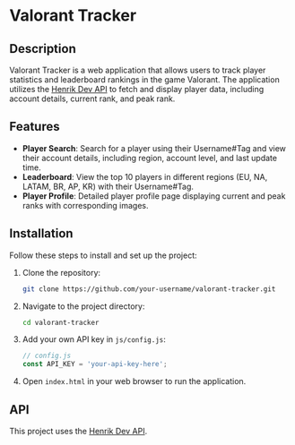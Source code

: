 # Valorant Tracker

## Description
Valorant Tracker is a web application that allows users to track player statistics and leaderboard rankings in the game Valorant. The application utilizes the [Henrik Dev API](https://github.com/Henrik-3/unofficial-valorant-api) to fetch and display player data, including account details, current rank, and peak rank.

## Features
- **Player Search**: Search for a player using their Username#Tag and view their account details, including region, account level, and last update time.
- **Leaderboard**: View the top 10 players in different regions (EU, NA, LATAM, BR, AP, KR) with their Username#Tag.
- **Player Profile**: Detailed player profile page displaying current and peak ranks with corresponding images.

## Installation
Follow these steps to install and set up the project:

1. Clone the repository:
    ```sh
    git clone https://github.com/your-username/valorant-tracker.git
    ```

2. Navigate to the project directory:
    ```sh
    cd valorant-tracker
    ```

3. Add your own API key in `js/config.js`:
    ```javascript
    // config.js
    const API_KEY = 'your-api-key-here';
    ```

4. Open `index.html` in your web browser to run the application.

## API
This project uses the [Henrik Dev API](https://github.com/Henrik-3/unofficial-valorant-api).


